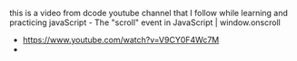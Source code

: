 this is a video from dcode youtube channel that I follow while learning and practicing javaScript - The "scroll" event in JavaScript | window.onscroll
- https://www.youtube.com/watch?v=V9CY0F4Wc7M
 -